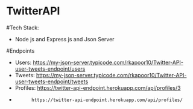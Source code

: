 ﻿# TwitterAPI

#Tech Stack:
- Node js and Express js and Json Server

#Endpoints

- Users: https://my-json-server.typicode.com/rkapoor10/Twitter-API-user-tweets-endpoint/users
- Tweets: https://my-json-server.typicode.com/rkapoor10/Twitter-API-user-tweets-endpoint/tweets
- Profiles: https://twitter-api-endpoint.herokuapp.com/api/profiles/3
-           https://twitter-api-endpoint.herokuapp.com/api/profiles/

